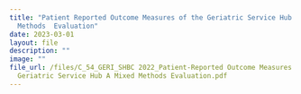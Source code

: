 ```yaml
---
title: "Patient Reported Outcome Measures of the Geriatric Service Hub: A Mixed
  Methods  Evaluation"
date: 2023-03-01
layout: file
description: ""
image: ""
file_url: /files/C_54_GERI_SHBC 2022_Patient-Reported Outcome Measures of the
  Geriatric Service Hub A Mixed Methods Evaluation.pdf
---
```

